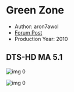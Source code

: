 # Green Zone

* Author: aron7awol
* [Forum Post](https://www.avsforum.com/threads/bass-eq-for-filtered-movies.2995212/post-58451394)
* Production Year: 2010

## DTS-HD MA 5.1

![img 0](https://i.imgur.com/R9TPkh8.jpg)

![img 0](https://i.imgur.com/ViS40Aj.png)

